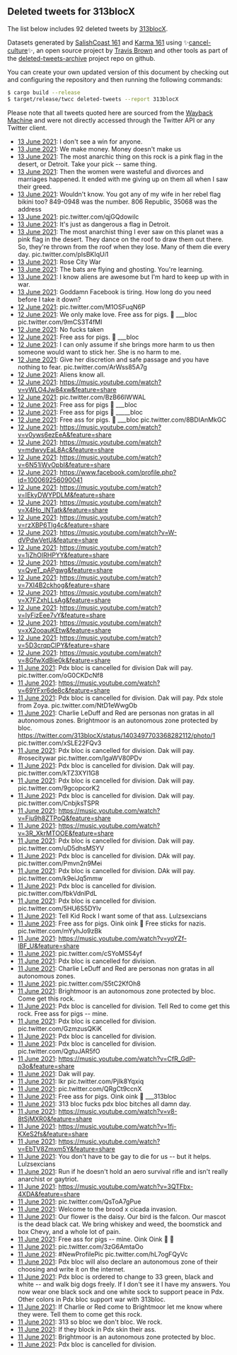 ## Deleted tweets for 313blocX

The list below includes 92 deleted tweets by
[313blocX](https://twitter.com/313blocX).



Datasets generated by [SalishCoast 161](https://twitter.com/SalishCoastA) and [Karma 161](https://twitter.com/KarmaOneSixOne)
using ✨[cancel-culture](https://github.com/travisbrown/cancel-culture)✨, an open source project by [Travis Brown](https://twitter.com/travisbrown) 
and other tools as part of the [deleted-tweets-archive](https://github.com/salcoast/deleted-tweets-archive/) project repo on github.

You can create your own updated version of this document by checking out and configuring the
repository and then running the following commands:

```bash
$ cargo build --release
$ target/release/twcc deleted-tweets --report 313blocX
```

Please note that all tweets quoted here are sourced from the
[Wayback Machine](https://web.archive.org) and were not directly accessed through the Twitter API or
any Twitter client.

* [13 June 2021](https://web.archive.org/web/20210613011624/https://twitter.com/313blocX/status/1403883827659952131): I don't see a win for anyone.
* [13 June 2021](https://web.archive.org/web/20210613011146/https://twitter.com/313blocX/status/1403882685723037696): We make money. Money doesn't make us
* [13 June 2021](https://web.archive.org/web/20210613011050/https://twitter.com/313blocX/status/1403882467405275138): The most anarchic thing on this rock is a pink flag in the desert, or Detroit. Take your pick -- same thing.
* [13 June 2021](https://web.archive.org/web/20210613011000/https://twitter.com/313blocX/status/1403882270407135232): Then the women were wasteful and divorces and marriages happened. It ended with me giving up on them all when I saw their greed.
* [13 June 2021](https://web.archive.org/web/20210613010848/https://twitter.com/313blocX/status/1403881942764998658): Wouldn't know. You got any of my wife in her rebel flag bikini too? 849-0948 was the number. 806 Republic, 35068 was the address
* [13 June 2021](https://web.archive.org/web/20210613010308/https://twitter.com/313blocX/status/1403880530291142659): pic.twitter.com/qjGQdowilc
* [13 June 2021](https://web.archive.org/web/20210613010247/https://twitter.com/313blocX/status/1403880477371551745): It's just as dangerous a flag in Detroit.
* [13 June 2021](https://web.archive.org/web/20210613005904/https://twitter.com/313blocX/status/1403879530318737410): The most anarchist thing I ever saw on this planet was a pink flag in the desert. They dance on the roof to draw them out there. So, they're thrown from the roof when they lose. Many of them die every day. pic.twitter.com/pIsBKIqUi1
* [13 June 2021](https://web.archive.org/web/20210613004901/https://twitter.com/313blocX/status/1403876941380435968): Rose City War
* [13 June 2021](https://web.archive.org/web/20210613004713/https://twitter.com/313blocX/status/1403876475305082887): The bats are flying and ghosting.  You're learning.
* [13 June 2021](https://web.archive.org/web/20210613004449/https://twitter.com/313blocX/status/1403875895950069763): I know aliens are awesome but I'm hard to keep up with in war.
* [13 June 2021](https://web.archive.org/web/20210613004356/https://twitter.com/313blocX/status/1403875710654193669): Goddamn Facebook is tiring. How long do you need before I take it down?
* [12 June 2021](https://web.archive.org/web/20210612172432/https://twitter.com/313blocX/status/1403765126755389446): pic.twitter.com/M1OSFuqN6P
* [12 June 2021](https://web.archive.org/web/20210612164956/https://twitter.com/313blocX/status/1403746834288422916): We only make love. Free ass for pigs. 🐖  ___bloc pic.twitter.com/9mCS3T4fMI
* [12 June 2021](https://web.archive.org/web/20210612172007/https://twitter.com/313blocX/status/1403746640419295242): No fucks taken
* [12 June 2021](https://web.archive.org/web/20210612143645/https://twitter.com/313blocX/status/1403722477935661058): Free ass for pigs. 🐖     ___bloc
* [12 June 2021](https://web.archive.org/web/20210612163248/https://twitter.com/313blocX/status/1403722315624595458): I can only assume if she brings more harm to us then someone would want to stick her. She is no harm to me.
* [12 June 2021](https://web.archive.org/web/20210612144253/https://twitter.com/313blocX/status/1403722052394262535): Give her discretion and safe passage and you have nothing to fear. pic.twitter.com/ArWss85A7g
* [12 June 2021](https://web.archive.org/web/20210612143936/https://twitter.com/313blocX/status/1403721821166448644): Aliens know all.
* [12 June 2021](https://web.archive.org/web/20210612030455/https://twitter.com/313blocX/status/1403548396141617154): https://music.youtube.com/watch?v=yWLO4Jw84xw&feature=share
* [12 June 2021](https://web.archive.org/web/20210612030245/https://twitter.com/313blocX/status/1403548018394161155): pic.twitter.com/BzB66IWWAL
* [12 June 2021](https://web.archive.org/web/20210612030311/https://twitter.com/313blocX/status/1403547957484457984): Free ass for pigs 🐷      ___bloc
* [12 June 2021](https://web.archive.org/web/20210612030213/https://twitter.com/313blocX/status/1403547687308386306): Free ass for pigs 🐖     _____bloc
* [12 June 2021](https://web.archive.org/web/20210612025759/https://twitter.com/313blocX/status/1403546753136316417): Free ass for pigs. 🐖     ___bloc pic.twitter.com/8BDIAnMkGC
* [12 June 2021](https://web.archive.org/web/20210612025715/https://twitter.com/313blocX/status/1403546365238681603): https://music.youtube.com/watch?v=v0yws6ezEeA&feature=share
* [12 June 2021](https://web.archive.org/web/20210612025702/https://twitter.com/313blocX/status/1403546257294041091): https://music.youtube.com/watch?v=mdwvyEaL8Ac&feature=share
* [12 June 2021](https://web.archive.org/web/20210612021147/https://twitter.com/313blocX/status/1403535418168119296): https://music.youtube.com/watch?v=6N51iWvOpbI&feature=share
* [12 June 2021](https://web.archive.org/web/20210612012406/https://twitter.com/313blocX/status/1403523375209779207): https://www.facebook.com/profile.php?id=100069256090041
* [12 June 2021](https://web.archive.org/web/20210612011711/https://twitter.com/313blocX/status/1403521628936491011): https://music.youtube.com/watch?v=IEkyDWYPDLM&feature=share
* [12 June 2021](https://web.archive.org/web/20210612010547/https://twitter.com/313blocX/status/1403518829301538818): https://music.youtube.com/watch?v=X4Ho_lNTatk&feature=share
* [12 June 2021](https://web.archive.org/web/20210612010304/https://twitter.com/313blocX/status/1403518101711380480): https://music.youtube.com/watch?v=rzXBP6Tlg4c&feature=share
* [12 June 2021](https://web.archive.org/web/20210612004853/https://twitter.com/313blocX/status/1403514587647983616): https://music.youtube.com/watch?v=W-dVPdwVetU&feature=share
* [12 June 2021](https://web.archive.org/web/20210612004734/https://twitter.com/313blocX/status/1403514240439361542): https://music.youtube.com/watch?v=1jZhOIRHPYY&feature=share
* [12 June 2021](https://web.archive.org/web/20210612004250/https://twitter.com/313blocX/status/1403512937583726597): https://music.youtube.com/watch?v=QyeT_pAPgwg&feature=share
* [12 June 2021](https://web.archive.org/web/20210612003909/https://twitter.com/313blocX/status/1403512040162050049): https://music.youtube.com/watch?v=7XI4B2ckhog&feature=share
* [12 June 2021](https://web.archive.org/web/20210612003720/https://twitter.com/313blocX/status/1403511663127580675): https://music.youtube.com/watch?v=X7FZxhLLsAg&feature=share
* [12 June 2021](https://web.archive.org/web/20210612002311/https://twitter.com/313blocX/status/1403508106328514567): https://music.youtube.com/watch?v=IyFizEee7vY&feature=share
* [12 June 2021](https://web.archive.org/web/20210612001707/https://twitter.com/313blocX/status/1403506511935115267): https://music.youtube.com/watch?v=xX2ooauKEtw&feature=share
* [12 June 2021](https://web.archive.org/web/20210612001216/https://twitter.com/313blocX/status/1403505339539075074): https://music.youtube.com/watch?v=5D3crqpClPY&feature=share
* [12 June 2021](https://web.archive.org/web/20210612000006/https://twitter.com/313blocX/status/1403502314640613377): https://music.youtube.com/watch?v=8GfwXdBie0k&feature=share
* [11 June 2021](https://web.archive.org/web/20210611235836/https://twitter.com/313blocX/status/1403501934556950530): Pdx bloc is cancelled for division  Dak will pay. pic.twitter.com/oG0CKDcNf8
* [11 June 2021](https://web.archive.org/web/20210611235011/https://twitter.com/313blocX/status/1403499713744314371): https://music.youtube.com/watch?v=69YFxr6de8c&feature=share
* [11 June 2021](https://web.archive.org/web/20210611234620/https://twitter.com/313blocX/status/1403498395260620803): Pdx bloc is cancelled for division. Dak will pay. Pdx stole from Zoya. pic.twitter.com/NtD1eWwgOb
* [11 June 2021](https://web.archive.org/web/20210611234512/https://twitter.com/313blocX/status/1403498004146012164): Charlie LeDuff and Red are personas non gratas in all autonomous zones. Brightmoor is an autonomous zone protected by bloc.  https://twitter.com/313blocX/status/1403497703368282112/photo/1  pic.twitter.com/xSLE22FQv3
* [11 June 2021](https://web.archive.org/web/20210611234509/https://twitter.com/313blocX/status/1403497872579043329): Pdx bloc is cancelled for division. Dak will pay.  #rosecitywar  pic.twitter.com/lgaWV80PDv
* [11 June 2021](https://web.archive.org/web/20210611234542/https://twitter.com/313blocX/status/1403497328758210568): Pdx bloc is cancelled for division. Dak will pay. pic.twitter.com/kTZ3XYI1G8
* [11 June 2021](https://web.archive.org/web/20210611234523/https://twitter.com/313blocX/status/1403497082665713671): Pdx bloc is cancelled for division. Dak will pay. pic.twitter.com/9gcopcorK2
* [11 June 2021](https://web.archive.org/web/20210611234145/https://twitter.com/313blocX/status/1403496883159449604): Pdx bloc is cancelled for division. Dak will pay. pic.twitter.com/CnbjksTSPR
* [11 June 2021](https://web.archive.org/web/20210611233630/https://twitter.com/313blocX/status/1403496149441466371): https://music.youtube.com/watch?v=Fiu9h8ZTPoQ&feature=share
* [11 June 2021](https://web.archive.org/web/20210611233048/https://twitter.com/313blocX/status/1403494770207563781): https://music.youtube.com/watch?v=3R_XkrMTOOE&feature=share
* [11 June 2021](https://web.archive.org/web/20210611232523/https://twitter.com/313blocX/status/1403492836092395530): Pdx bloc is cancelled for division. Dak will pay. pic.twitter.com/uD5dhsMSYV
* [11 June 2021](https://web.archive.org/web/20210611233457/https://twitter.com/313blocX/status/1403492255667732486): Pdx bloc is cancelled for division. DAk will pay. pic.twitter.com/Pmvn2n9Mei
* [11 June 2021](https://web.archive.org/web/20210611232028/https://twitter.com/313blocX/status/1403491969322651649): Pdx bloc is cancelled for division. DAk will pay. pic.twitter.com/k9eiJq5mmw
* [11 June 2021](https://web.archive.org/web/20210611232924/https://twitter.com/313blocX/status/1403491735695675392): Pdx bloc is cancelled for division. pic.twitter.com/fbkVdnlPdL
* [11 June 2021](https://web.archive.org/web/20210611232819/https://twitter.com/313blocX/status/1403491542027878403): Pdx bloc is cancelled for division. pic.twitter.com/5HU6S5DYlv
* [11 June 2021](https://web.archive.org/web/20210611232054/https://twitter.com/313blocX/status/1403491399639699464): Tell Kid Rock I want some of that ass. Lulzsexcians
* [11 June 2021](https://web.archive.org/web/20210611231943/https://twitter.com/313blocX/status/1403490645122166785): Free ass for pigs. Oink oink 🐖  Free sticks for nazis. pic.twitter.com/mYyhJo9zBk
* [11 June 2021](https://web.archive.org/web/20210611231836/https://twitter.com/313blocX/status/1403488268780556293): https://music.youtube.com/watch?v=yoYZf-lBF_U&feature=share
* [11 June 2021](https://web.archive.org/web/20210611231718/https://twitter.com/313blocX/status/1403488000718352384): pic.twitter.com/cSYoMS54yf
* [11 June 2021](https://web.archive.org/web/20210611231753/https://twitter.com/313blocX/status/1403487941159178245): Pdx bloc is cancelled for division.
* [11 June 2021](https://web.archive.org/web/20210611225751/https://twitter.com/313blocX/status/1403486331494408192): Charlie LeDuff and Red are personas non gratas in all autonomous zones.
* [11 June 2021](https://web.archive.org/web/20210611232229/https://twitter.com/313blocX/status/1403486070264811521): pic.twitter.com/S5tC2KfOh8
* [11 June 2021](https://web.archive.org/web/20210611225922/https://twitter.com/313blocX/status/1403486012081311745): Brightmoor is an autonomous zone protected by bloc. Come get this rock.
* [11 June 2021](https://web.archive.org/web/20210611225529/https://twitter.com/313blocX/status/1403485862793523203): Pdx bloc is cancelled for division. Tell Red to come get this rock. Free ass for pigs -- mine.
* [11 June 2021](https://web.archive.org/web/20210611231714/https://twitter.com/313blocX/status/1403485583356354564): Pdx bloc is cancelled for division. pic.twitter.com/GzmzusQKiK
* [11 June 2021](https://web.archive.org/web/20210611225557/https://twitter.com/313blocX/status/1403485452401795075): Pdx bloc is cancelled for division.
* [11 June 2021](https://web.archive.org/web/20210611230556/https://twitter.com/313blocX/status/1403485339977719813): Pdx bloc is cancelled for division. pic.twitter.com/QgtuJAR5fO
* [11 June 2021](https://web.archive.org/web/20210611230640/https://twitter.com/313blocX/status/1403484796349816843): https://music.youtube.com/watch?v=CfR_GdP-p3o&feature=share
* [11 June 2021](https://web.archive.org/web/20210611230544/https://twitter.com/313blocX/status/1403484525838094336): Dak will pay.
* [11 June 2021](https://web.archive.org/web/20210611225432/https://twitter.com/313blocX/status/1403484241455890434): Ikr pic.twitter.com/PjIk8Yqxiq
* [11 June 2021](https://web.archive.org/web/20210611225133/https://twitter.com/313blocX/status/1403483794309619712): pic.twitter.com/QRgCt9ccnX
* [11 June 2021](https://web.archive.org/web/20210611225221/https://twitter.com/313blocX/status/1403483529393147906): Free ass for pigs. Oink oink 🐖     ___313bloc
* [11 June 2021](https://web.archive.org/web/20210611224704/https://twitter.com/313blocX/status/1403482471489052677): 313 bloc fucks pdx bloc bitches all damn day.
* [11 June 2021](https://web.archive.org/web/20210611224139/https://twitter.com/313blocX/status/1403482336331771908): https://music.youtube.com/watch?v=v8-8tSjMXR0&feature=share
* [11 June 2021](https://web.archive.org/web/20210611225256/https://twitter.com/313blocX/status/1403481161825988615): https://music.youtube.com/watch?v=1fj-KXeS2fs&feature=share
* [11 June 2021](https://web.archive.org/web/20210611223513/https://twitter.com/313blocX/status/1403480284163682305): https://music.youtube.com/watch?v=EbTV8Zmxm5Y&feature=share
* [11 June 2021](https://web.archive.org/web/20210611225656/https://twitter.com/313blocX/status/1403478755566305280): You don't have to be gay to die for us -- but it helps. Lulzsexcians
* [11 June 2021](https://web.archive.org/web/20210611223127/https://twitter.com/313blocX/status/1403478413608951812): Run if he doesn't hold an aero survival rifle and isn't really anarchist or gaytriot.
* [11 June 2021](https://web.archive.org/web/20210611223533/https://twitter.com/313blocX/status/1403477985890557959): https://music.youtube.com/watch?v=3QTFbx-4XDA&feature=share
* [11 June 2021](https://web.archive.org/web/20210611223300/https://twitter.com/313blocX/status/1403477301434724367): pic.twitter.com/QsToA7gPue
* [11 June 2021](https://web.archive.org/web/20210611224902/https://twitter.com/313blocX/status/1403476913880981504): Welcome to the brood x cicada invasion.
* [11 June 2021](https://web.archive.org/web/20210611223725/https://twitter.com/313blocX/status/1403476489195163651): Our flower is the daisy. Our bird is the falcon. Our mascot is the dead black cat. We bring whiskey and weed, the boomstick and box Chevy, and a whole lot of pain.
* [11 June 2021](https://web.archive.org/web/20210611221653/https://twitter.com/313blocX/status/1403475914227322883): Free ass for pigs -- mine. Oink Oink 🐖 🐷
* [11 June 2021](https://web.archive.org/web/20210611223117/https://twitter.com/313blocX/status/1403475748720189442): pic.twitter.com/3zG6AmtaOo
* [11 June 2021](https://web.archive.org/web/20210611221945/https://twitter.com/313blocX/status/1403475638556766216): #NewProfilePic  pic.twitter.com/hL7ogFQyVc
* [11 June 2021](https://web.archive.org/web/20210611222750/https://twitter.com/313blocX/status/1403474662491893772): Pdx bloc will also declare an autonomous zone of their choosing and write it on the internet.
* [11 June 2021](https://web.archive.org/web/20210611225514/https://twitter.com/313blocX/status/1403474430756540420): Pdx bloc is ordered to change to 33 green, black and white -- and walk big dogs freely. If I don't see it I have my answers. You now wear one black sock and one white sock to support peace in Pdx. Other colors in Pdx bloc support war with 313bloc.
* [11 June 2021](https://web.archive.org/web/20210611221856/https://twitter.com/313blocX/status/1403473685550407684): If Charlie or Red come to Brightmoor let me know where they were. Tell them to come get this rock.
* [11 June 2021](https://web.archive.org/web/20210611221020/https://twitter.com/313blocX/status/1403472993452494851): 313 so bloc we don't bloc. We rock.
* [11 June 2021](https://web.archive.org/web/20210611221130/https://twitter.com/313blocX/status/1403472731945975820): If they block in Pdx skin their ass.
* [11 June 2021](https://web.archive.org/web/20210611221049/https://twitter.com/313blocX/status/1403472402424664068): Brightmoor is an autonomous zone protected by bloc.
* [11 June 2021](https://web.archive.org/web/20210611222216/https://twitter.com/313blocX/status/1403472245650034689): Pdx bloc is cancelled for division.
